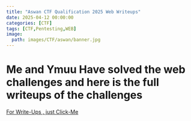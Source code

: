 ```yaml
---
title: "Aswan CTF Qualification 2025 Web Writeups"
date: 2025-04-12 00:00:00
categories: [CTF]
tags: [CTF,Pentesting,WEB]
image: 
  path: images/CTF/aswan/banner.jpg
---
```


# Me and Ymuu Have solved the web challenges and here is the full writeups of the challenges 
[For Write-Ups , just Click-Me](https://noob-ymuu.site/posts/aswanctf-2025-qualifications/aswan-ctf-web-writeups/)
 
